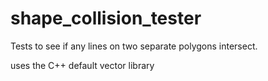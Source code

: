 # shape_collision_tester


Tests to see if any lines on two separate polygons intersect.

uses the C++ default vector library
